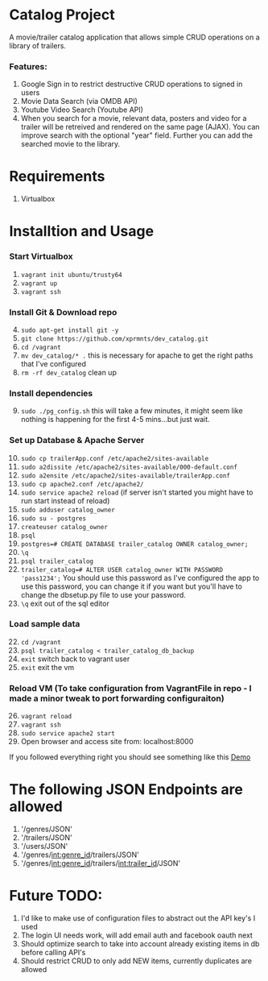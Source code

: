 
# Catalog Project
A movie/trailer catalog application that allows simple CRUD operations on a library of trailers.

### Features:
1) Google Sign in to restrict destructive CRUD operations to signed in users
2) Movie Data Search (via OMDB API)
3) Youtube Video Search (Youtube API)
4) When you search for a movie, relevant data, posters and video for a trailer will be retreived and rendered on the same page (AJAX). You can improve search with the optional "year" field. Further you can add the searched movie to the library.

# Requirements
1) Virtualbox

# Installtion and Usage

### Start Virtualbox
1) ```vagrant init ubuntu/trusty64```
2) ```vagrant up```
3) ```vagrant ssh```

### Install Git & Download repo
4) ```sudo apt-get install git -y```
5) ```git clone https://github.com/xprmnts/dev_catalog.git```
6) ```cd /vagrant```
7) ```mv dev_catalog/* .``` this is necessary for apache to get the right paths that I've configured
8) ```rm -rf dev_catalog``` clean up

### Install dependencies
9) ```sudo ./pg_config.sh``` this will take a few minutes, it might seem like nothing is happening for the first 4-5 mins...but just wait.

### Set up Database & Apache Server
10) ```sudo cp trailerApp.conf /etc/apache2/sites-available```
11) ```sudo a2dissite /etc/apache2/sites-available/000-default.conf```
11) ```sudo a2ensite /etc/apache2/sites-available/trailerApp.conf```
12) ```sudo cp apache2.conf /etc/apache2/```
13) ```sudo service apache2 reload``` (if server isn't started you might have to run start instead of reload)
13) ```sudo adduser catalog_owner```
14) ```sudo su - postgres```
15) ```createuser catalog_owner```
16) ```psql```
17) ```postgres=# CREATE DATABASE trailer_catalog OWNER catalog_owner;```
18) ```\q```
19) ```psql trailer_catalog```
20) ```trailer_catalog=# ALTER USER catalog_owner WITH PASSWORD 'pass1234';``` You should use this password as I've configured the app to use this password, you can change it if you want but you'll have to change the dbsetup.py file to use your password.
21) ```\q``` exit out of the sql editor

### Load sample data
22) ```cd /vagrant```
23) ```psql trailer_catalog < trailer_catalog_db_backup```
24) ```exit``` switch back to vagrant user
25) ```exit``` exit the vm

### Reload VM (To take configuration from VagrantFile in repo - I made a minor tweak to port forwarding configuraiton)
26) ```vagrant reload```
27) ```vagrant ssh```
28) ```sudo service apache2 start```
29) Open browser and access site from: localhost:8000

If you followed everything right you should see something like this [Demo](http://bskt.ca/)

# The following JSON Endpoints are allowed
1) '/genres/JSON'
2) '/trailers/JSON'
3) '/users/JSON'
4) '/genres/<int:genre_id>/trailers/JSON'
5) '/genres/<int:genre_id>/trailers/<int:trailer_id>/JSON'

# Future TODO:
1) I'd like to make use of configuration files to abstract out the API key's I used
2) The login UI needs work, will add email auth and facebook oauth next
3) Should optimize search to take into account already existing items in db before calling API's
4) Should restrict CRUD to only add NEW items, currently duplicates are allowed
